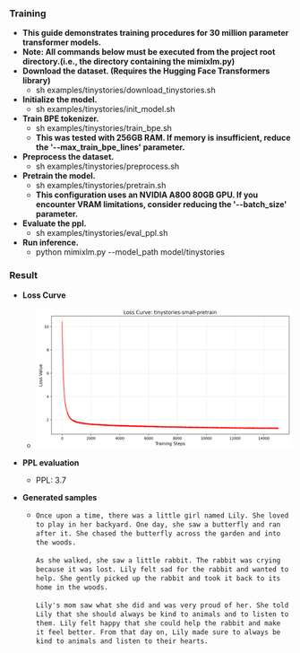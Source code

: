 ### Training

- **This guide demonstrates training procedures for 30 million parameter transformer models.**
- **Note: All commands below must be executed from the project root directory.(i.e., the directory containing the mimixlm.py)**
- **Download the dataset. (Requires the Hugging Face Transformers library)**
  - sh examples/tinystories/download_tinystories.sh  
- **Initialize the model.**
  - sh examples/tinystories/init_model.sh
- **Train BPE tokenizer.**
  - sh examples/tinystories/train_bpe.sh
  - **This was tested with 256GB RAM. If memory is insufficient, reduce the '--max_train_bpe_lines' parameter.**
- **Preprocess the dataset.**
  - sh examples/tinystories/preprocess.sh
- **Pretrain the model.**
  - sh examples/tinystories/pretrain.sh
  - **This configuration uses an NVIDIA A800 80GB GPU. If you encounter VRAM limitations, consider reducing the '--batch_size' parameter.**
- **Evaluate the ppl.**
  - sh examples/tinystories/eval_ppl.sh
- **Run inference.**
  - python mimixlm.py --model_path model/tinystories

### Result

- **Loss Curve**
  
  - ![tinystories-small-pretrain_loss](tinystories-small-pretrain_loss.png)
- **PPL evaluation**
  
  - PPL: 3.7
  
- **Generated samples**

  - ```
    Once upon a time, there was a little girl named Lily. She loved to play in her backyard. One day, she saw a butterfly and ran after it. She chased the butterfly across the garden and into the woods.
    
    As she walked, she saw a little rabbit. The rabbit was crying because it was lost. Lily felt sad for the rabbit and wanted to help. She gently picked up the rabbit and took it back to its home in the woods.
    
    Lily's mom saw what she did and was very proud of her. She told Lily that she should always be kind to animals and to listen to them. Lily felt happy that she could help the rabbit and make it feel better. From that day on, Lily made sure to always be kind to animals and listen to their hearts.
    ```

    

